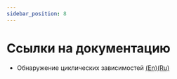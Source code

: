 ```yaml
---
sidebar_position: 8
---
```


# Ссылки на документацию

* Обнаружение циклических зависимостей [(En)](doc/cycle_detection.en.md)[(Ru)](doc/cycle_detection.ru.md)
